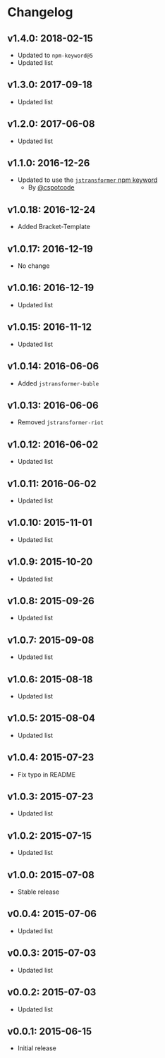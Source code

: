 # Changelog

## v1.4.0: 2018-02-15

- Updated to `npm-keyword@5`
- Updated list

## v1.3.0: 2017-09-18

- Updated list

## v1.2.0: 2017-06-08

- Updated list

## v1.1.0: 2016-12-26

- Updated to use the [`jstransformer` npm keyword](https://www.npmjs.com/browse/keyword/jstransformer)
  - By [@cspotcode](https://github.com/cspotcode)

## v1.0.18: 2016-12-24

- Added Bracket-Template

## v1.0.17: 2016-12-19

- No change

## v1.0.16: 2016-12-19

- Updated list

## v1.0.15: 2016-11-12

- Updated list

## v1.0.14: 2016-06-06

- Added `jstransformer-buble`

## v1.0.13: 2016-06-06

- Removed `jstransformer-riot`

## v1.0.12: 2016-06-02

- Updated list

## v1.0.11: 2016-06-02

- Updated list

## v1.0.10: 2015-11-01

- Updated list

## v1.0.9: 2015-10-20

- Updated list

## v1.0.8: 2015-09-26

- Updated list

## v1.0.7: 2015-09-08

- Updated list

## v1.0.6: 2015-08-18

- Updated list

## v1.0.5: 2015-08-04

- Updated list

## v1.0.4: 2015-07-23

- Fix typo in README

## v1.0.3: 2015-07-23

- Updated list

## v1.0.2: 2015-07-15

- Updated list

## v1.0.0: 2015-07-08

- Stable release

## v0.0.4: 2015-07-06

- Updated list

## v0.0.3: 2015-07-03

- Updated list

## v0.0.2: 2015-07-03

- Updated list

## v0.0.1: 2015-06-15

- Initial release
